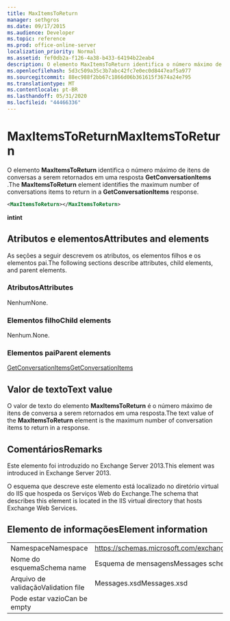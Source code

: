 ```yaml
---
title: MaxItemsToReturn
manager: sethgros
ms.date: 09/17/2015
ms.audience: Developer
ms.topic: reference
ms.prod: office-online-server
localization_priority: Normal
ms.assetid: fef0db2a-f126-4a38-b433-64194b22eab4
description: O elemento MaxItemsToReturn identifica o número máximo de itens de conversas a serem retornados em uma resposta GetConversationItems.
ms.openlocfilehash: 5d3c509a35c3b7abc42fc7e0ec0d8447eaf5a977
ms.sourcegitcommit: 88ec988f2bb67c1866d06b361615f3674a24e795
ms.translationtype: MT
ms.contentlocale: pt-BR
ms.lasthandoff: 05/31/2020
ms.locfileid: "44466336"
---
```

# <a name="maxitemstoreturn"></a><span data-ttu-id="ef3fc-103">MaxItemsToReturn</span><span class="sxs-lookup"><span data-stu-id="ef3fc-103">MaxItemsToReturn</span></span>

<span data-ttu-id="ef3fc-104">O elemento **MaxItemsToReturn** identifica o número máximo de itens de conversas a serem retornados em uma resposta **GetConversationItems** .</span><span class="sxs-lookup"><span data-stu-id="ef3fc-104">The **MaxItemsToReturn** element identifies the maximum number of conversations items to return in a **GetConversationItems** response.</span></span> 
  
```XML
<MaxItemsToReturn></MaxItemsToReturn>
```

 <span data-ttu-id="ef3fc-105">**int**</span><span class="sxs-lookup"><span data-stu-id="ef3fc-105">**int**</span></span>
## <a name="attributes-and-elements"></a><span data-ttu-id="ef3fc-106">Atributos e elementos</span><span class="sxs-lookup"><span data-stu-id="ef3fc-106">Attributes and elements</span></span>

<span data-ttu-id="ef3fc-107">As seções a seguir descrevem os atributos, os elementos filhos e os elementos pai.</span><span class="sxs-lookup"><span data-stu-id="ef3fc-107">The following sections describe attributes, child elements, and parent elements.</span></span>
  
### <a name="attributes"></a><span data-ttu-id="ef3fc-108">Atributos</span><span class="sxs-lookup"><span data-stu-id="ef3fc-108">Attributes</span></span>

<span data-ttu-id="ef3fc-109">Nenhum</span><span class="sxs-lookup"><span data-stu-id="ef3fc-109">None.</span></span>
  
### <a name="child-elements"></a><span data-ttu-id="ef3fc-110">Elementos filho</span><span class="sxs-lookup"><span data-stu-id="ef3fc-110">Child elements</span></span>

<span data-ttu-id="ef3fc-111">Nenhum.</span><span class="sxs-lookup"><span data-stu-id="ef3fc-111">None.</span></span>
  
### <a name="parent-elements"></a><span data-ttu-id="ef3fc-112">Elementos pai</span><span class="sxs-lookup"><span data-stu-id="ef3fc-112">Parent elements</span></span>

[<span data-ttu-id="ef3fc-113">GetConversationItems</span><span class="sxs-lookup"><span data-stu-id="ef3fc-113">GetConversationItems</span></span>](getconversationitems.md)
  
## <a name="text-value"></a><span data-ttu-id="ef3fc-114">Valor de texto</span><span class="sxs-lookup"><span data-stu-id="ef3fc-114">Text value</span></span>

<span data-ttu-id="ef3fc-115">O valor de texto do elemento **MaxItemsToReturn** é o número máximo de itens de conversa a serem retornados em uma resposta.</span><span class="sxs-lookup"><span data-stu-id="ef3fc-115">The text value of the **MaxItemsToReturn** element is the maximum number of conversation items to return in a response.</span></span> 
  
## <a name="remarks"></a><span data-ttu-id="ef3fc-116">Comentários</span><span class="sxs-lookup"><span data-stu-id="ef3fc-116">Remarks</span></span>

<span data-ttu-id="ef3fc-117">Este elemento foi introduzido no Exchange Server 2013.</span><span class="sxs-lookup"><span data-stu-id="ef3fc-117">This element was introduced in Exchange Server 2013.</span></span>
  
<span data-ttu-id="ef3fc-118">O esquema que descreve este elemento está localizado no diretório virtual do IIS que hospeda os Serviços Web do Exchange.</span><span class="sxs-lookup"><span data-stu-id="ef3fc-118">The schema that describes this element is located in the IIS virtual directory that hosts Exchange Web Services.</span></span>
  
## <a name="element-information"></a><span data-ttu-id="ef3fc-119">Elemento de informações</span><span class="sxs-lookup"><span data-stu-id="ef3fc-119">Element information</span></span>

|||
|:-----|:-----|
|<span data-ttu-id="ef3fc-120">Namespace</span><span class="sxs-lookup"><span data-stu-id="ef3fc-120">Namespace</span></span>  <br/> |https://schemas.microsoft.com/exchange/services/2006/messages  <br/> |
|<span data-ttu-id="ef3fc-121">Nome do esquema</span><span class="sxs-lookup"><span data-stu-id="ef3fc-121">Schema name</span></span>  <br/> |<span data-ttu-id="ef3fc-122">Esquema de mensagens</span><span class="sxs-lookup"><span data-stu-id="ef3fc-122">Messages schema</span></span>  <br/> |
|<span data-ttu-id="ef3fc-123">Arquivo de validação</span><span class="sxs-lookup"><span data-stu-id="ef3fc-123">Validation file</span></span>  <br/> |<span data-ttu-id="ef3fc-124">Messages.xsd</span><span class="sxs-lookup"><span data-stu-id="ef3fc-124">Messages.xsd</span></span>  <br/> |
|<span data-ttu-id="ef3fc-125">Pode estar vazio</span><span class="sxs-lookup"><span data-stu-id="ef3fc-125">Can be empty</span></span>  <br/> ||
   

